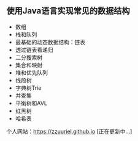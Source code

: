 ## 使用Java语言实现常见的数据结构  
* 数组  
* 栈和队列  
* 最基础的动态数据结构：链表  
* 透过链表看递归  
* 二分搜索树  
* 集合和映射  
* 堆和优先队列  
* 线段树  
* 字典树Trie  
* 并查集  
* 平衡树和AVL  
* 红黑树  
* 哈希表  

个人网站：https://zzuuriel.github.io [正在更新中...]  
